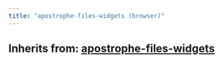 ```yaml
---
title: "apostrophe-files-widgets (browser)"
---
```

## Inherits from: [apostrophe-files-widgets](../apostrophe-files-widgets/browser-apostrophe-files-widgets.html)

